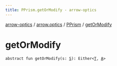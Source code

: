 ```yaml
---
title: PPrism.getOrModify - arrow-optics
---
```


[arrow-optics](../../index.html) / [arrow.optics](../index.html) / [PPrism](index.html) / [getOrModify](./get-or-modify.html)

# getOrModify

`abstract fun getOrModify(s: `[`S`](index.html#S)`): Either<`[`T`](index.html#T)`, `[`A`](index.html#A)`>`